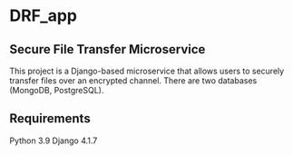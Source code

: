 # DRF_app
## Secure File Transfer Microservice
This project is a Django-based microservice that allows users to securely transfer files over an encrypted channel. There are two databases (MongoDB, PostgreSQL).

## Requirements
Python 3.9
Django 4.1.7
